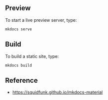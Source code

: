 ## Preview

To start a live preview server, type:

```
mkdocs serve 
```

## Build

To build a static site, type:

```
mkdocs build
```

## Reference

- <https://squidfunk.github.io/mkdocs-material>
